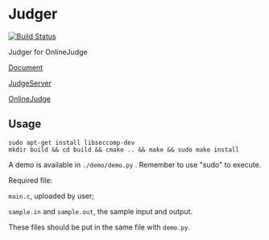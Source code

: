 # Judger 

[![Build Status](https://travis-ci.org/QingdaoU/Judger.svg?branch=newnew)](https://travis-ci.org/QingdaoU/Judger)

Judger for OnlineJudge 

[Document](https://docs.onlinejudge.me/#/judger/api)

[JudgeServer](https://github.com/QingdaoU/JudgeServer)

[OnlineJudge](https://github.com/QingdaoU/OnlineJudge)



## Usage

```
sudo apt-get install libseccomp-dev
mkdir build && cd build && cmake .. && make && sudo make install
```

A demo is available in `./demo/demo.py` . Remember to use "sudo" to execute. 

Required file:

`main.c`, uploaded by user;

`sample.in` and `sample.out`, the sample input and output. 

These files should be put in the same file with `demo.py`. 